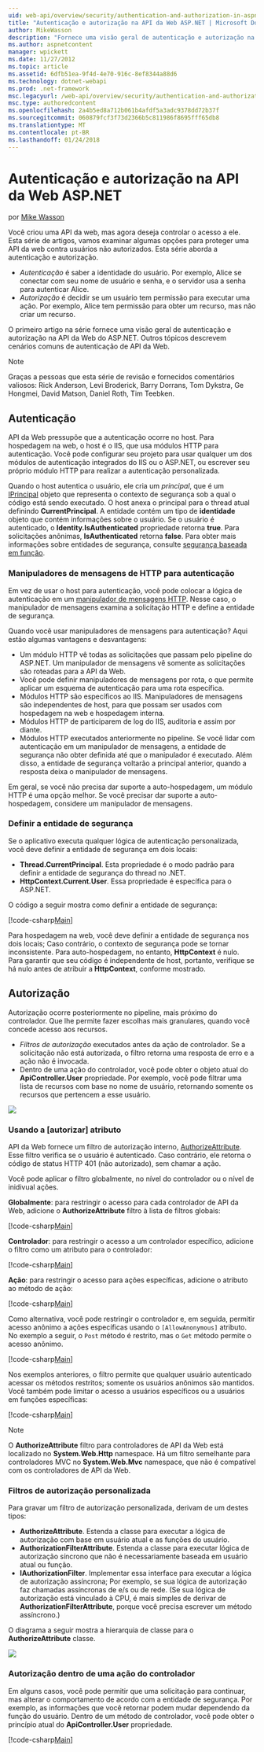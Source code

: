 ```yaml
---
uid: web-api/overview/security/authentication-and-authorization-in-aspnet-web-api
title: "Autenticação e autorização na API da Web ASP.NET | Microsoft Docs"
author: MikeWasson
description: "Fornece uma visão geral de autenticação e autorização na API da Web do ASP.NET."
ms.author: aspnetcontent
manager: wpickett
ms.date: 11/27/2012
ms.topic: article
ms.assetid: 6dfb51ea-9f4d-4e70-916c-8ef8344a88d6
ms.technology: dotnet-webapi
ms.prod: .net-framework
msc.legacyurl: /web-api/overview/security/authentication-and-authorization-in-aspnet-web-api
msc.type: authoredcontent
ms.openlocfilehash: 2a4b5ed8a712b061b4afdf5a3adc9378dd72b37f
ms.sourcegitcommit: 060879fcf3f73d2366b5c811986f8695fff65db8
ms.translationtype: MT
ms.contentlocale: pt-BR
ms.lasthandoff: 01/24/2018
---
```

<a name="authentication-and-authorization-in-aspnet-web-api"></a>Autenticação e autorização na API da Web ASP.NET
====================
por [Mike Wasson](https://github.com/MikeWasson)

Você criou uma API da web, mas agora deseja controlar o acesso a ele. Esta série de artigos, vamos examinar algumas opções para proteger uma API da web contra usuários não autorizados. Esta série aborda a autenticação e autorização.

- *Autenticação* é saber a identidade do usuário. Por exemplo, Alice se conectar com seu nome de usuário e senha, e o servidor usa a senha para autenticar Alice.
- *Autorização* é decidir se um usuário tem permissão para executar uma ação. Por exemplo, Alice tem permissão para obter um recurso, mas não criar um recurso.

O primeiro artigo na série fornece uma visão geral de autenticação e autorização na API da Web do ASP.NET. Outros tópicos descrevem cenários comuns de autenticação de API da Web.

> [!NOTE]
> Graças a pessoas que esta série de revisão e fornecidos comentários valiosos: Rick Anderson, Levi Broderick, Barry Dorrans, Tom Dykstra, Ge Hongmei, David Matson, Daniel Roth, Tim Teebken.


## <a name="authentication"></a>Autenticação

API da Web pressupõe que a autenticação ocorre no host. Para hospedagem na web, o host é o IIS, que usa módulos HTTP para autenticação. Você pode configurar seu projeto para usar qualquer um dos módulos de autenticação integrados do IIS ou o ASP.NET, ou escrever seu próprio módulo HTTP para realizar a autenticação personalizada.

Quando o host autentica o usuário, ele cria um *principal*, que é um [IPrincipal](https://msdn.microsoft.com/library/System.Security.Principal.IPrincipal.aspx) objeto que representa o contexto de segurança sob a qual o código está sendo executado. O host anexa o principal para o thread atual definindo **CurrentPrincipal**. A entidade contém um tipo de **identidade** objeto que contém informações sobre o usuário. Se o usuário é autenticado, o **Identity.IsAuthenticated** propriedade retorna **true**. Para solicitações anônimas, **IsAuthenticated** retorna **false**. Para obter mais informações sobre entidades de segurança, consulte [segurança baseada em função](https://msdn.microsoft.com/library/shz8h065.aspx).

### <a name="http-message-handlers-for-authentication"></a>Manipuladores de mensagens de HTTP para autenticação

Em vez de usar o host para autenticação, você pode colocar a lógica de autenticação em um [manipulador de mensagens HTTP](../advanced/http-message-handlers.md). Nesse caso, o manipulador de mensagens examina a solicitação HTTP e define a entidade de segurança.

Quando você usar manipuladores de mensagens para autenticação? Aqui estão algumas vantagens e desvantagens:

- Um módulo HTTP vê todas as solicitações que passam pelo pipeline do ASP.NET. Um manipulador de mensagens vê somente as solicitações são roteadas para a API da Web.
- Você pode definir manipuladores de mensagens por rota, o que permite aplicar um esquema de autenticação para uma rota específica.
- Módulos HTTP são específicos ao IIS. Manipuladores de mensagens são independentes de host, para que possam ser usados com hospedagem na web e hospedagem interna.
- Módulos HTTP de participarem de log do IIS, auditoria e assim por diante.
- Módulos HTTP executados anteriormente no pipeline. Se você lidar com autenticação em um manipulador de mensagens, a entidade de segurança não obter definida até que o manipulador é executado. Além disso, a entidade de segurança voltarão a principal anterior, quando a resposta deixa o manipulador de mensagens.

Em geral, se você não precisa dar suporte a auto-hospedagem, um módulo HTTP é uma opção melhor. Se você precisar dar suporte a auto-hospedagem, considere um manipulador de mensagens.

### <a name="setting-the-principal"></a>Definir a entidade de segurança

Se o aplicativo executa qualquer lógica de autenticação personalizada, você deve definir a entidade de segurança em dois locais:

- **Thread.CurrentPrincipal**. Esta propriedade é o modo padrão para definir a entidade de segurança do thread no .NET.
- **HttpContext.Current.User**. Essa propriedade é específica para o ASP.NET.

O código a seguir mostra como definir a entidade de segurança:

[!code-csharp[Main](authentication-and-authorization-in-aspnet-web-api/samples/sample1.cs)]

Para hospedagem na web, você deve definir a entidade de segurança nos dois locais; Caso contrário, o contexto de segurança pode se tornar inconsistente. Para auto-hospedagem, no entanto, **HttpContext** é nulo. Para garantir que seu código é independente de host, portanto, verifique se há nulo antes de atribuir a **HttpContext**, conforme mostrado.

## <a name="authorization"></a>Autorização

Autorização ocorre posteriormente no pipeline, mais próximo do controlador. Que lhe permite fazer escolhas mais granulares, quando você concede acesso aos recursos.

- *Filtros de autorização* executados antes da ação de controlador. Se a solicitação não está autorizada, o filtro retorna uma resposta de erro e a ação não é invocada.
- Dentro de uma ação do controlador, você pode obter o objeto atual do **ApiController.User** propriedade. Por exemplo, você pode filtrar uma lista de recursos com base no nome de usuário, retornando somente os recursos que pertencem a esse usuário.

![](authentication-and-authorization-in-aspnet-web-api/_static/image1.png)

<a id="auth3"></a>
### <a name="using-the-authorize-attribute"></a>Usando a [autorizar] atributo

API da Web fornece um filtro de autorização interno, [AuthorizeAttribute](https://msdn.microsoft.com/library/system.web.http.authorizeattribute.aspx). Esse filtro verifica se o usuário é autenticado. Caso contrário, ele retorna o código de status HTTP 401 (não autorizado), sem chamar a ação.

Você pode aplicar o filtro globalmente, no nível do controlador ou o nível de inidivual ações.

**Globalmente**: para restringir o acesso para cada controlador de API da Web, adicione o **AuthorizeAttribute** filtro à lista de filtros globais:

[!code-csharp[Main](authentication-and-authorization-in-aspnet-web-api/samples/sample2.cs)]

**Controlador**: para restringir o acesso a um controlador específico, adicione o filtro como um atributo para o controlador:

[!code-csharp[Main](authentication-and-authorization-in-aspnet-web-api/samples/sample3.cs)]

**Ação**: para restringir o acesso para ações específicas, adicione o atributo ao método de ação:

[!code-csharp[Main](authentication-and-authorization-in-aspnet-web-api/samples/sample4.cs)]

Como alternativa, você pode restringir o controlador e, em seguida, permitir acesso anônimo a ações específicas usando o `[AllowAnonymous]` atributo. No exemplo a seguir, o `Post` método é restrito, mas o `Get` método permite o acesso anônimo.

[!code-csharp[Main](authentication-and-authorization-in-aspnet-web-api/samples/sample5.cs)]

Nos exemplos anteriores, o filtro permite que qualquer usuário autenticado acessar os métodos restritos; somente os usuários anônimos são mantidos. Você também pode limitar o acesso a usuários específicos ou a usuários em funções específicas:

[!code-csharp[Main](authentication-and-authorization-in-aspnet-web-api/samples/sample6.cs)]

> [!NOTE]
> O **AuthorizeAttribute** filtro para controladores de API da Web está localizado no **System.Web.Http** namespace. Há um filtro semelhante para controladores MVC no **System.Web.Mvc** namespace, que não é compatível com os controladores de API da Web.


### <a name="custom-authorization-filters"></a>Filtros de autorização personalizada

Para gravar um filtro de autorização personalizada, derivam de um destes tipos:

- **AuthorizeAttribute**. Estenda a classe para executar a lógica de autorização com base em usuário atual e as funções do usuário.
- **AuthorizationFilterAttribute**. Estenda a classe para executar lógica de autorização síncrono que não é necessariamente baseada em usuário atual ou função.
- **IAuthorizationFilter**. Implementar essa interface para executar a lógica de autorização assíncrona; Por exemplo, se sua lógica de autorização faz chamadas assíncronas de e/s ou de rede. (Se sua lógica de autorização está vinculado à CPU, é mais simples de derivar de **AuthorizationFilterAttribute**, porque você precisa escrever um método assíncrono.)

O diagrama a seguir mostra a hierarquia de classe para o **AuthorizeAttribute** classe.

![](authentication-and-authorization-in-aspnet-web-api/_static/image2.png)

### <a name="authorization-inside-a-controller-action"></a>Autorização dentro de uma ação do controlador

Em alguns casos, você pode permitir que uma solicitação para continuar, mas alterar o comportamento de acordo com a entidade de segurança. Por exemplo, as informações que você retornar podem mudar dependendo da função do usuário. Dentro de um método de controlador, você pode obter o princípio atual do **ApiController.User** propriedade.

[!code-csharp[Main](authentication-and-authorization-in-aspnet-web-api/samples/sample7.cs)]
